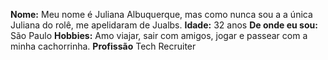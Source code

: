 **Nome:** Meu nome é Juliana Albuquerque, mas como nunca sou a a única Juliana do rolê, me apelidaram de Jualbs.
**Idade:** 32 anos
**De onde eu sou:** São Paulo 
**Hobbies:** Amo viajar, sair com amigos, jogar e passear com a minha cachorrinha.
**Profissão** Tech Recruiter 